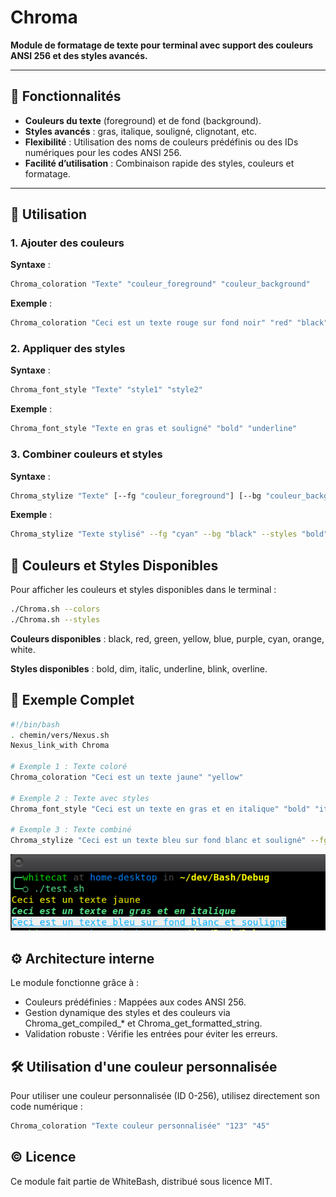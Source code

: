 # Chroma
**Module de formatage de texte pour terminal avec support des couleurs ANSI 256 et des styles avancés.**

---

## 🎯 **Fonctionnalités**
- **Couleurs du texte** (foreground) et de fond (background).
- **Styles avancés** : gras, italique, souligné, clignotant, etc.
- **Flexibilité** : Utilisation des noms de couleurs prédéfinis ou des IDs numériques pour les codes ANSI 256.
- **Facilité d’utilisation** : Combinaison rapide des styles, couleurs et formatage.

---

## 🚀 **Utilisation**

### 1. **Ajouter des couleurs**

**Syntaxe** :
```bash
Chroma_coloration "Texte" "couleur_foreground" "couleur_background"
```

**Exemple** :
````Bash
Chroma_coloration "Ceci est un texte rouge sur fond noir" "red" "black"
````

### 2. **Appliquer des styles**

**Syntaxe** :
```Bash
Chroma_font_style "Texte" "style1" "style2"
```

**Exemple** :
```Bash
Chroma_font_style "Texte en gras et souligné" "bold" "underline"
```

### 3. **Combiner couleurs et styles**

**Syntaxe** :
```Bash
Chroma_stylize "Texte" [--fg "couleur_foreground"] [--bg "couleur_background"] [--styles "style1" "style2"]
```

**Exemple** :
```Bash
Chroma_stylize "Texte stylisé" --fg "cyan" --bg "black" --styles "bold" "underline"
```

## 🎨 **Couleurs et Styles Disponibles**
Pour afficher les couleurs et styles disponibles dans le terminal :

```Bash
./Chroma.sh --colors
./Chroma.sh --styles
```

**Couleurs disponibles** :
black, red, green, yellow, blue, purple, cyan, orange, white.

**Styles disponibles** : bold, dim, italic, underline, blink, overline.

## 📄 **Exemple Complet**
```Bash
#!/bin/bash
. chemin/vers/Nexus.sh
Nexus_link_with Chroma

# Exemple 1 : Texte coloré
Chroma_coloration "Ceci est un texte jaune" "yellow"

# Exemple 2 : Texte avec styles
Chroma_font_style "Ceci est un texte en gras et en italique" "bold" "italic"

# Exemple 3 : Texte combiné
Chroma_stylize "Ceci est un texte bleu sur fond blanc et souligné" --fg "blue" --bg "white" --styles "underline"
```

![Exemple d'exécution](../assets/Chroma/example_full.png)

## ⚙️ **Architecture interne**
Le module fonctionne grâce à :

- Couleurs prédéfinies : Mappées aux codes ANSI 256.
- Gestion dynamique des styles et des couleurs via Chroma_get_compiled_* et Chroma_get_formatted_string.
- Validation robuste : Vérifie les entrées pour éviter les erreurs.

## 🛠️ **Utilisation d'une couleur personnalisée**
Pour utiliser une couleur personnalisée (ID 0-256), utilisez directement son code numérique :

```Bash
Chroma_coloration "Texte couleur personnalisée" "123" "45"
```

## © **Licence**
Ce module fait partie de WhiteBash, distribué sous licence MIT.